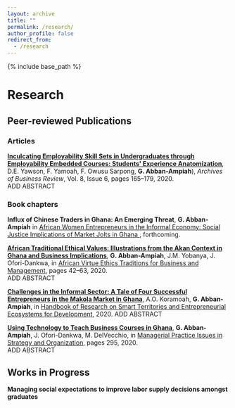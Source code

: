 ```yaml
---
layout: archive
title: ""
permalink: /research/
author_profile: false
redirect_from:
  - /research
---
```


{% include base_path %}

# Research

## Peer-reviewed Publications

### Articles
[**Inculcating Employability Skill Sets in Undergraduates through Employability Embedded Courses: Students' Experience Anatomization**](/files/paper.pdf), D.E. Yawson, F. Yamoah, F. Owusu Sarpong, **G. Abban-Ampiah**), *Archives of Business Review*, Vol. 8, Issue 6, pages 165–179, 2020.  
ADD ABSTRACT

### Book chapters

**Influx of Chinese Traders in Ghana: An Emerging Threat**, **G. Abban-Ampiah** in <u> African Women Entrepreneurs in the Informal Economy: Social Justice Implications of Market Jolts in Ghana </u>, forthcoming.

[**African Traditional Ethical Values: Illustrations from the Akan Context in Ghana and Business Implications**](/files/ppaper1.pdf), **G. Abban-Ampiah**, J.M. Yobanya, J. Ofori-Dankwa, in <u>African Virtue Ethics Traditions for Business and Management</u>, pages 42–63, 2020.  
ADD ABSTRACT

[**Challenges in the Informal Sector: A Tale of Four Successful Entrepreneurs in the Makola Market in Ghana**](/files/ppaper1.pdf), A.O. Koramoah, **G. Abban-Ampiah**, in <u>Handbook of Research on Smart Territories and Entrepreneurial Ecosystems for Development</u>, 2020. 
ADD ABSTRACT 

[**Using Technology to Teach Business Courses in Ghana**](/files/ppaper1.pdf), **G. Abban-Ampiah**, J. Ofori-Dankwa, M. DelVecchio, in <u>Managerial Practice Issues in Strategy and Organization</u>, pages 295, 2020.  
ADD ABSTRACT

## Works in Progress

**Managing social expectations to improve labor supply decisions amongst graduates** 

